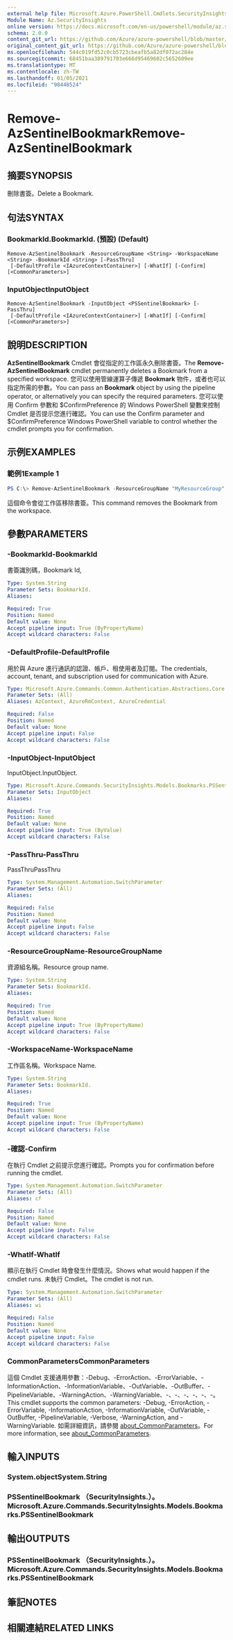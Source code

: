 ```yaml
---
external help file: Microsoft.Azure.PowerShell.Cmdlets.SecurityInsights.dll-Help.xml
Module Name: Az.SecurityInsights
online version: https://docs.microsoft.com/en-us/powershell/module/az.securityinsights/remove-azsentinelbookmark
schema: 2.0.0
content_git_url: https://github.com/Azure/azure-powershell/blob/master/src/SecurityInsights/SecurityInsights/help/Remove-AzSentinelBookmark.md
original_content_git_url: https://github.com/Azure/azure-powershell/blob/master/src/SecurityInsights/SecurityInsights/help/Remove-AzSentinelBookmark.md
ms.openlocfilehash: 544c019fd52c0cb5723cbeafb5a82df072ac284e
ms.sourcegitcommit: 68451baa389791703e666d95469602c5652609ee
ms.translationtype: MT
ms.contentlocale: zh-TW
ms.lasthandoff: 01/05/2021
ms.locfileid: "98448524"
---
```

# <span data-ttu-id="31049-101">Remove-AzSentinelBookmark</span><span class="sxs-lookup"><span data-stu-id="31049-101">Remove-AzSentinelBookmark</span></span>

## <span data-ttu-id="31049-102">摘要</span><span class="sxs-lookup"><span data-stu-id="31049-102">SYNOPSIS</span></span>
<span data-ttu-id="31049-103">刪除書簽。</span><span class="sxs-lookup"><span data-stu-id="31049-103">Delete a Bookmark.</span></span>

## <span data-ttu-id="31049-104">句法</span><span class="sxs-lookup"><span data-stu-id="31049-104">SYNTAX</span></span>

### <span data-ttu-id="31049-105">BookmarkId.</span><span class="sxs-lookup"><span data-stu-id="31049-105">BookmarkId.</span></span> <span data-ttu-id="31049-106"> (預設) </span><span class="sxs-lookup"><span data-stu-id="31049-106">(Default)</span></span>
```
Remove-AzSentinelBookmark -ResourceGroupName <String> -WorkspaceName <String> -BookmarkId <String> [-PassThru]
 [-DefaultProfile <IAzureContextContainer>] [-WhatIf] [-Confirm] [<CommonParameters>]
```

### <span data-ttu-id="31049-107">InputObject</span><span class="sxs-lookup"><span data-stu-id="31049-107">InputObject</span></span>
```
Remove-AzSentinelBookmark -InputObject <PSSentinelBookmark> [-PassThru]
 [-DefaultProfile <IAzureContextContainer>] [-WhatIf] [-Confirm] [<CommonParameters>]
```

## <span data-ttu-id="31049-108">說明</span><span class="sxs-lookup"><span data-stu-id="31049-108">DESCRIPTION</span></span>
<span data-ttu-id="31049-109">**AzSentinelBookmark** Cmdlet 會從指定的工作區永久刪除書簽。</span><span class="sxs-lookup"><span data-stu-id="31049-109">The **Remove-AzSentinelBookmark** cmdlet permanently deletes a Bookmark from a specified workspace.</span></span>
<span data-ttu-id="31049-110">您可以使用管線運算子傳遞 **Bookmark** 物件，或者也可以指定所需的參數。</span><span class="sxs-lookup"><span data-stu-id="31049-110">You can pass an **Bookmark** object by using the pipeline operator, or alternatively you can specify the required parameters.</span></span>
<span data-ttu-id="31049-111">您可以使用 Confirm 參數和 $ConfirmPreference 的 Windows PowerShell 變數來控制 Cmdlet 是否提示您進行確認。</span><span class="sxs-lookup"><span data-stu-id="31049-111">You can use the Confirm parameter and $ConfirmPreference Windows PowerShell variable to control whether the cmdlet prompts you for confirmation.</span></span>

## <span data-ttu-id="31049-112">示例</span><span class="sxs-lookup"><span data-stu-id="31049-112">EXAMPLES</span></span>

### <span data-ttu-id="31049-113">範例1</span><span class="sxs-lookup"><span data-stu-id="31049-113">Example 1</span></span>
```powershell
PS C:\> Remove-AzSentinelBookmark -ResourceGroupName "MyResourceGroup" -WorkspaceName "MyWorkspaceName" -BookmarkId "MyBookmarkId"
```

<span data-ttu-id="31049-114">這個命令會從工作區移除書簽。</span><span class="sxs-lookup"><span data-stu-id="31049-114">This command removes the Bookmark from the workspace.</span></span>

## <span data-ttu-id="31049-115">參數</span><span class="sxs-lookup"><span data-stu-id="31049-115">PARAMETERS</span></span>

### <span data-ttu-id="31049-116">-BookmarkId</span><span class="sxs-lookup"><span data-stu-id="31049-116">-BookmarkId</span></span>
<span data-ttu-id="31049-117">書簽識別碼，</span><span class="sxs-lookup"><span data-stu-id="31049-117">Bookmark Id,</span></span>

```yaml
Type: System.String
Parameter Sets: BookmarkId.
Aliases:

Required: True
Position: Named
Default value: None
Accept pipeline input: True (ByPropertyName)
Accept wildcard characters: False
```

### <span data-ttu-id="31049-118">-DefaultProfile</span><span class="sxs-lookup"><span data-stu-id="31049-118">-DefaultProfile</span></span>
<span data-ttu-id="31049-119">用於與 Azure 進行通訊的認證、帳戶、租使用者及訂閱。</span><span class="sxs-lookup"><span data-stu-id="31049-119">The credentials, account, tenant, and subscription used for communication with Azure.</span></span>

```yaml
Type: Microsoft.Azure.Commands.Common.Authentication.Abstractions.Core.IAzureContextContainer
Parameter Sets: (All)
Aliases: AzContext, AzureRmContext, AzureCredential

Required: False
Position: Named
Default value: None
Accept pipeline input: False
Accept wildcard characters: False
```

### <span data-ttu-id="31049-120">-InputObject</span><span class="sxs-lookup"><span data-stu-id="31049-120">-InputObject</span></span>
<span data-ttu-id="31049-121">InputObject.</span><span class="sxs-lookup"><span data-stu-id="31049-121">InputObject.</span></span>

```yaml
Type: Microsoft.Azure.Commands.SecurityInsights.Models.Bookmarks.PSSentinelBookmark
Parameter Sets: InputObject
Aliases:

Required: True
Position: Named
Default value: None
Accept pipeline input: True (ByValue)
Accept wildcard characters: False
```

### <span data-ttu-id="31049-122">-PassThru</span><span class="sxs-lookup"><span data-stu-id="31049-122">-PassThru</span></span>
<span data-ttu-id="31049-123">PassThru</span><span class="sxs-lookup"><span data-stu-id="31049-123">PassThru</span></span>

```yaml
Type: System.Management.Automation.SwitchParameter
Parameter Sets: (All)
Aliases:

Required: False
Position: Named
Default value: None
Accept pipeline input: False
Accept wildcard characters: False
```

### <span data-ttu-id="31049-124">-ResourceGroupName</span><span class="sxs-lookup"><span data-stu-id="31049-124">-ResourceGroupName</span></span>
<span data-ttu-id="31049-125">資源組名稱。</span><span class="sxs-lookup"><span data-stu-id="31049-125">Resource group name.</span></span>

```yaml
Type: System.String
Parameter Sets: BookmarkId.
Aliases:

Required: True
Position: Named
Default value: None
Accept pipeline input: True (ByPropertyName)
Accept wildcard characters: False
```

### <span data-ttu-id="31049-126">-WorkspaceName</span><span class="sxs-lookup"><span data-stu-id="31049-126">-WorkspaceName</span></span>
<span data-ttu-id="31049-127">工作區名稱。</span><span class="sxs-lookup"><span data-stu-id="31049-127">Workspace Name.</span></span>

```yaml
Type: System.String
Parameter Sets: BookmarkId.
Aliases:

Required: True
Position: Named
Default value: None
Accept pipeline input: True (ByPropertyName)
Accept wildcard characters: False
```

### <span data-ttu-id="31049-128">-確認</span><span class="sxs-lookup"><span data-stu-id="31049-128">-Confirm</span></span>
<span data-ttu-id="31049-129">在執行 Cmdlet 之前提示您進行確認。</span><span class="sxs-lookup"><span data-stu-id="31049-129">Prompts you for confirmation before running the cmdlet.</span></span>

```yaml
Type: System.Management.Automation.SwitchParameter
Parameter Sets: (All)
Aliases: cf

Required: False
Position: Named
Default value: None
Accept pipeline input: False
Accept wildcard characters: False
```

### <span data-ttu-id="31049-130">-WhatIf</span><span class="sxs-lookup"><span data-stu-id="31049-130">-WhatIf</span></span>
<span data-ttu-id="31049-131">顯示在執行 Cmdlet 時會發生什麼情況。</span><span class="sxs-lookup"><span data-stu-id="31049-131">Shows what would happen if the cmdlet runs.</span></span>
<span data-ttu-id="31049-132">未執行 Cmdlet。</span><span class="sxs-lookup"><span data-stu-id="31049-132">The cmdlet is not run.</span></span>

```yaml
Type: System.Management.Automation.SwitchParameter
Parameter Sets: (All)
Aliases: wi

Required: False
Position: Named
Default value: None
Accept pipeline input: False
Accept wildcard characters: False
```

### <span data-ttu-id="31049-133">CommonParameters</span><span class="sxs-lookup"><span data-stu-id="31049-133">CommonParameters</span></span>
<span data-ttu-id="31049-134">這個 Cmdlet 支援通用參數：-Debug、-ErrorAction、-ErrorVariable、-InformationAction、-InformationVariable、-OutVariable、-OutBuffer、-PipelineVariable、-WarningAction、-WarningVariable、-、-、-、-、-、-。</span><span class="sxs-lookup"><span data-stu-id="31049-134">This cmdlet supports the common parameters: -Debug, -ErrorAction, -ErrorVariable, -InformationAction, -InformationVariable, -OutVariable, -OutBuffer, -PipelineVariable, -Verbose, -WarningAction, and -WarningVariable.</span></span> <span data-ttu-id="31049-135">如需詳細資訊，請參閱 [about_CommonParameters](http://go.microsoft.com/fwlink/?LinkID=113216)。</span><span class="sxs-lookup"><span data-stu-id="31049-135">For more information, see [about_CommonParameters](http://go.microsoft.com/fwlink/?LinkID=113216).</span></span>

## <span data-ttu-id="31049-136">輸入</span><span class="sxs-lookup"><span data-stu-id="31049-136">INPUTS</span></span>

### <span data-ttu-id="31049-137">System.object</span><span class="sxs-lookup"><span data-stu-id="31049-137">System.String</span></span>
### <span data-ttu-id="31049-138">PSSentinelBookmark （SecurityInsights.）。</span><span class="sxs-lookup"><span data-stu-id="31049-138">Microsoft.Azure.Commands.SecurityInsights.Models.Bookmarks.PSSentinelBookmark</span></span>
## <span data-ttu-id="31049-139">輸出</span><span class="sxs-lookup"><span data-stu-id="31049-139">OUTPUTS</span></span>

### <span data-ttu-id="31049-140">PSSentinelBookmark （SecurityInsights.）。</span><span class="sxs-lookup"><span data-stu-id="31049-140">Microsoft.Azure.Commands.SecurityInsights.Models.Bookmarks.PSSentinelBookmark</span></span>
## <span data-ttu-id="31049-141">筆記</span><span class="sxs-lookup"><span data-stu-id="31049-141">NOTES</span></span>

## <span data-ttu-id="31049-142">相關連結</span><span class="sxs-lookup"><span data-stu-id="31049-142">RELATED LINKS</span></span>
